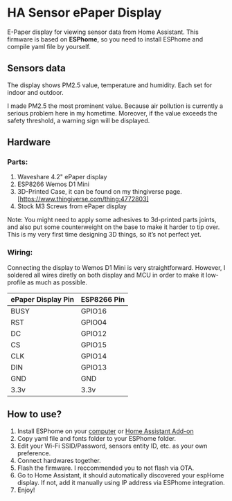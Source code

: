 # HA Sensor ePaper Display
E-Paper display for viewing sensor data from Home Assistant. This firmware is based on **ESPhome**, so you need to install ESPhome and compile yaml file by yourself.

## Sensors data 
The display shows PM2.5 value, temperature and humidity. Each set for indoor and outdoor.

I made PM2.5 the most prominent value. Because air pollution is currently a serious problem here in my hometime. Moreover, if the value exceeds the safety threshold, a warning sign will be displayed. 

## Hardware
### Parts:
 1. Waveshare 4.2" ePaper display
 2. ESP8266 Wemos D1 Mini
 3. 3D-Printed Case, it can be found on my thingiverse page. [https://www.thingiverse.com/thing:4772803]
 4. Stock M3 Screws from ePaper display

Note: You might need to apply some adhesives to 3d-printed parts joints, and also put some counterweight on the base to make it harder to tip over. This is my very first time designing 3D things, so it’s not perfect yet.
 
 ### Wiring: 
Connecting the display to Wemos D1 Mini is very straightforward. However, I soldered all wires diretly on both display and MCU in order to make it low-profile as much as possible.

|ePaper Display Pin| ESP8266 Pin|
|--|--|
| BUSY | GPIO16 |
| RST | GPIO04  |
| DC | GPIO12 |
| CS | GPIO15 |
| CLK | GPIO14 |
| DIN | GPIO13 |
| GND | GND |
| 3.3v | 3.3v |





## How to use?

 1. Install ESPhome on your [computer](https://esphome.io/guides/getting_started_command_line.html) or [Home Assistant Add-on](https://esphome.io/guides/getting_started_hassio.html)
 2. Copy yaml file and fonts folder to your ESPhome folder.
 3. Edit your Wi-Fi SSID/Password, sensors entity ID, etc. as your own preference.
 4. Connect hardwares together.
 5. Flash the firmware. I reccommended you to not flash via OTA.
 6. Go to Home Assistant, it should automatically discovered your espHome display. If not, add it manually using IP address via ESPhome integration.
 7. Enjoy!
